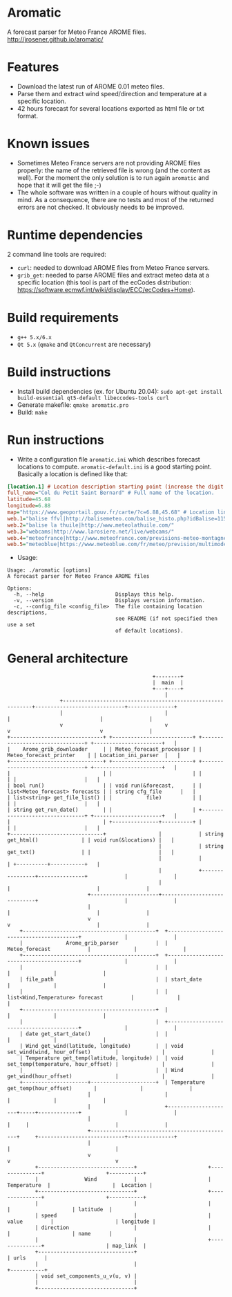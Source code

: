 # Aromatic
A forecast parser for Meteo France AROME files.  
http://jrosener.github.io/aromatic/

# Features
* Download the latest run of AROME 0.01 meteo files.
* Parse them and extract wind speed/direction and temperature at a specific location.
* 42 hours forecast for several locations exported as html file or txt format.

# Known issues
* Sometimes Meteo France servers are not providing AROME files properly: the name of the retrieved file is wrong (and the content as well). For the moment the only solution is to run again `aromatic` and hope that it will get the file ;-)
* The whole software was written in a couple of hours without quality in mind. As a consequence, there are no tests and most of the returned errors are not checked. It obviously needs to be improved.

# Runtime dependencies
2 command line tools are required:
* `curl`: needed to download AROME files from Meteo France servers.
* `grib_get`: needed to parse AROME files and extract meteo data at a specific location (this tool is part of the ecCodes distribution: https://software.ecmwf.int/wiki/display/ECC/ecCodes+Home).

# Build requirements
* `g++ 5.x/6.x`
* `Qt 5.x` (`qmake` and `QtConcurrent` are necessary)

# Build instructions
* Install build dependencies (ex. for Ubuntu 20.04): `sudo apt-get install build-essential qt5-default libeccodes-tools curl`
* Generate makefile: `qmake aromatic.pro`
* Build: `make`

# Run instructions
* Write a configuration file `aromatic.ini` which describes forecast locations to compute. `aromatic-default.ini` is a good starting point. Basically a location is defined like that:

```INI
[location.1] # Location description starting point (increase the digit for each location).
full_name="Col du Petit Saint Bernard" # Full name of the location.
latitude=45.68
longitude=6.88
map="https://www.geoportail.gouv.fr/carte/?c=6.88,45.68" # Location link on a map showed in the report
web.1="balise ffvl|http://balisemeteo.com/balise_histo.php?idBalise=115" # List of "name|url" printed in the report
web.2="balise la thuile|http://www.meteolathuile.com/"
web.3="webcams|http://www.larosiere.net/live/webcams/"
web.4="meteofrance|http://www.meteofrance.com/previsions-meteo-montagne/la-rosiere-1850/73700"
web.5="meteoblue|https://www.meteoblue.com/fr/meteo/prevision/multimodel/col-du-petit-saint-bernard_france_2998085"
```
* Usage:
```
Usage: ./aromatic [options]
A forecast parser for Meteo France AROME files

Options:
  -h, --help                       Displays this help.
  -v, --version                    Displays version information.
  -c, --config_file <config_file>  The file containing location descriptions,
                                   see README (if not specified then use a set
                                   of default locations).
```

# General architecture
```
                                               +--------+
                                               |  main  |
                                               +---+----+
                                                   |
                 +------------------------------------------------------------+-----------------------------+---------------+
                 |                                 |                          |                             |               |
                 v                                 v                          v                             v               |
+------------------------------+ +--------------------------+ +--------------------------------+ +----------------------+   |
|    Arome_grib_downloader     | | Meteo_forecast_processor | |      Meteo_forecast_printer    | | Location_ini_parser  |   |
+------------------------------+ +--------------------------+ +--------------------------------+ +----------------------+   |
|                              | |                          | |                                | |                      |   |
| bool run()                   | | void run(&forecast,      | | list<Meteo_forecast> forecasts | | string cfg_file      |   |
| list<string> get_file_list() | |           file)          | |                                | |                      |   |
| string get_run_date()        | |                          | +--------------------------------+ +----------------------+   |
|                              | +---------------+----------+ |                                | |                      |   |
+------------------------------+                 |            | string get_html()              | | void run(&locations) |   |
                                                 |            | string get_txt()               | |                      |   |
                                                 |            |                                | +----------+-----------+   |
                                                 |            +----------------+---------------+            |               |
                                                 |                             |                            |               |
                          +----------------------+-----------------------------+                            |               |
                          |                                                    |                            |               |
                          v                                                    v                            |               |
    +-------------------------------------------+  +-----------------------------------------+              |               |
    |              Arome_grib_parser            |  |               Meteo_forecast            |              |               |
    +-------------------------------------------+  +-----------------------------------------+              |               |
    |                                           |  |                                         |              |               |
    | file_path                                 |  | start_date                              |              |               |
    |                                           |  | list<Wind,Temperature> forecast         |              |               |
    +-------------------------------------------+  |                                         |              |               |
    |                                           |  +-----------------------------------------+              |               |
    | date get_start_date()                     |  |                                         |              |               |
    | Wind get_wind(latitude, longitude)        |  | void set_wind(wind, hour_offset)        |              |               |
    | Temperature get_temp(latitude, longitude) |  | void set_temp(temperature, hour_offset) |              |               |
    |                                           |  | Wind get_wind(hour_offset)              |              |               |
    +---------------------+---------------------+  | Temperature get_temp(hour_offset)       |              |               |
                          |                        |                                         |              |               |
                          |                        +---------------------+-----+-------------+              |               |
                          |                                              |     |                            |               |
                          +----------------------------------------------+     +----------------------------+---------------+
                          |                                              |                                  |
                          v                                              v                                  v
         +-------------------------------+                       +---------------+                    +-----------+
         |               Wind            |                       |  Temperature  |                    |  Location |
         +-------------------------------+                       +---------------+                    +-----------+
         |                               |                       |               |                    | latitude  |
         | speed                         |                       | value         |                    | longitude |
         | direction                     |                       |               |                    | name      |
         |                               |                       +---------------+                    | map_link  |
         +-------------------------------+                                                            | urls      |
         |                               |                                                            +-----------+
         | void set_components_u_v(u, v) |
         |                               |
         +-------------------------------+
```
